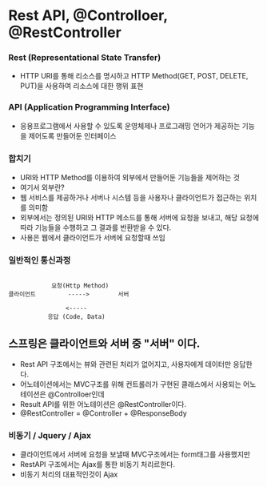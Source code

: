 # Rest API, @Controlloer, @RestController

### Rest (Representational State Transfer)
- HTTP URI를 통해 리소스를 명시하고 HTTP Method(GET, POST, DELETE, PUT)을 사용하여 리소스에 대한 행위 표현

### API (Application Programming Interface)
- 응용프로그램에서 사용할 수 있도록 운영체제나 프로그래밍 언어가 제공하는 기능을 제어도록 만들어둔 인터페이스


### 합치기
- URI와 HTTP Method를 이용하여 외부에서 만들어둔 기능들을 제어하는 것
- 여기서 외부란?
- 웹 서비스를 제공하거나 서버나 시스템 등을 사용자나 클라이언트가 접근하는 위치를 의미함
- 외부에서는 정의된 URI와 HTTP 메소드를 통해 서버에 요청을 보내고, 해당 요청에 따라 기능들을 수행하고 그 결과를 반환받을 수 있다.
- 사용은 웹에서 클라이언트가 서버에 요청할때 쓰임

### 일반적인 통신과정
```
            
            요청(Http Method)
클라이언트         ----->        서버

                <-----
           응답 (Code, Data)
```


## 스프링은 클라이언트와 서버 중 "서버" 이다.
- Rest API 구조에서는 뷰와 관련된 처리가 없어지고, 사용자에게 데이터만 응답한다.
- 어노테이션에서는 MVC구조를 위해 컨트롤러가 구현된 클래스에서 사용되는 어노테이션은 @Controlloer인데
- Result API를 위한 어노테이션은 @RestController이다.
- @RestController = @Controller + @ResponseBody


### 비동기 / Jquery / Ajax
- 클라이언트에서 서버에 요청을 보낼때 MVC구조에서는 form태그를 사용했지만
- RestAPI 구조에서는 Ajax를 통한 비동기 처리르한다.
- 비동기 처리의 대표적인것이 Ajax


